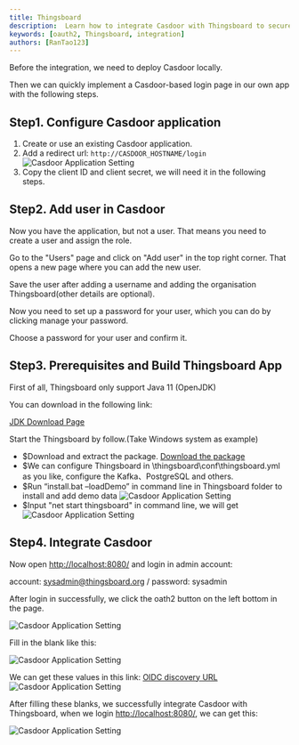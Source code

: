 ```yaml
---
title: Thingsboard
description:  Learn how to integrate Casdoor with Thingsboard to secure your applications
keywords: [oauth2, Thingsboard, integration]
authors: [RanTao123]
---
```


Before the integration, we need to deploy Casdoor locally.

Then we can quickly implement a Casdoor-based login page in our own app with the following steps.

## Step1. Configure Casdoor application

1. Create or use an existing Casdoor application.
2. Add a redirect url: `http://CASDOOR_HOSTNAME/login`
   ![Casdoor Application Setting](/img/integration/java/Thingsboard/img_6.png)
3. Copy the client ID and client secret, we will need it in the following steps.

## Step2. Add user in Casdoor

Now you have the application, but not a user. That means you need to create a user and assign the role.

Go to the "Users" page and click on "Add user" in the top right corner. That opens a new page where you can add the new user.

Save the user after adding a username and adding the organisation Thingsboard(other details are optional).

Now you need to set up a password for your user, which you can do by clicking manage your password.

Choose a password for your user and confirm it.

## Step3. Prerequisites and Build Thingsboard App

First of all, Thingsboard only support Java 11 (OpenJDK)

You can download in the following link:

[JDK Download Page](https://adoptium.net/zh-CN/)

Start the Thingsboard by follow.(Take Windows system as example)

* $Download and extract the package. [Download the package](https://github.com/thingsboard/thingsboard/releases/download/v3.5/thingsboard-windows-3.5.zip)
* $We can configure Thingsboard in \thingsboard\conf\thingsboard.yml as you like, configure the Kafka、PostgreSQL and others.
* $Run “install.bat –loadDemo” in command line in Thingsboard folder to install and add demo data
  ![Casdoor Application Setting](/img/integration/java/Thingsboard/img_5.png)
* $Input "net start thingsboard" in command line, we will get
  ![Casdoor Application Setting](/img/integration/java/Thingsboard/img_4.png)

## Step4. Integrate Casdoor

Now open <http://localhost:8080/> and login in admin account:

account: <sysadmin@thingsboard.org> / password: sysadmin

After login in successfully, we click the oath2 button on the left bottom in the page.

![Casdoor Application Setting](/img/integration/java/Thingsboard/img_3.png)

Fill in the blank like this:

![Casdoor Application Setting](/img/integration/java/Thingsboard/img_2.png)

We can get these values in this link:
[OIDC discovery URL](https://casdoor.org/docs/how-to-connect/oidc-client#oidc-discovery/)
![Casdoor Application Setting](/img/integration/java/Thingsboard/img_1.png)

After filling these blanks, we successfully integrate Casdoor with Thingsboard, when we login <http://localhost:8080/>, we can get this:

![Casdoor Application Setting](/img/integration/java/Thingsboard/integrate.gif)
